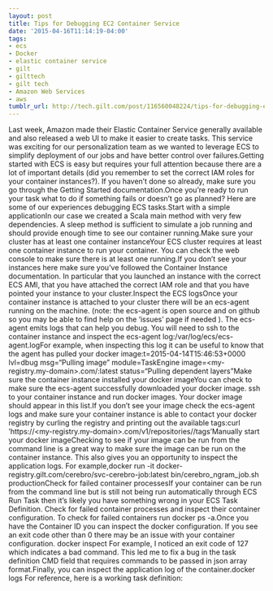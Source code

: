 ```yaml
---
layout: post
title: Tips for Debugging EC2 Container Service
date: '2015-04-16T11:14:19-04:00'
tags:
- ecs
- Docker
- elastic container service
- gilt
- gilttech
- gilt tech
- Amazon Web Services
- aws
tumblr_url: http://tech.gilt.com/post/116560048224/tips-for-debugging-ec2-container-service
---
```

Last week, Amazon made their Elastic Container Service generally available and also released a web UI to make it easier to create tasks. This service was exciting for our personalization team as we wanted to leverage ECS to simplify deployment of our jobs and have better control over failures.Getting started with ECS is easy but requires your full attention because there are a lot of important details (did you remember to set the correct IAM roles for your container instances?). If you haven’t done so already, make sure you go through the Getting Started documentation.Once you’re ready to run your task what to do if something fails or doesn’t go as planned? Here are some of our experiences debugging ECS tasks.Start with a simple applicationIn our case we created a Scala main method with very few dependencies. A sleep method is sufficient to simulate a job running and should provide enough time to see our container running.Make sure your cluster has at least one container instanceYour ECS cluster requires at least one container instance to run your container. You can check the web console to make sure there is at least one running.If you don’t see your instances here make sure you’ve followed the Container Instance documentation. In particular that you launched an instance with the correct ECS AMI, that you have attached the correct IAM role and that you have pointed your instance to your cluster.Inspect the ECS logsOnce your container instance is attached to your cluster there will be an ecs-agent running on the machine. (note: the ecs-agent is open source and on github so you may be able to find help on the ‘issues’ page if needed ). The ecs-agent emits logs that can help you debug. You will need to ssh to the container instance and inspect the ecs-agent log:/var/log/ecs/ecs-agent.logFor example, when inspecting this log it can be useful to know that the agent has pulled your docker image:t=2015-04-14T15:46:53+0000 lvl=dbug msg=“Pulling image” module=TaskEngine image=<my-registry.my-domain>.com/<my-image>:latest status=“Pulling dependent layers”Make sure the container instance installed your docker imageYou can check to make sure the ecs-agent successfully downloaded your docker image. ssh to your container instance and run docker images. Your docker image should appear in this list.If you don’t see your image check the ecs-agent logs and make sure your container instance is able to contact your docker registry by curling the registry and printing out the available tags:curl ’https://<my-registry.my-domain>.com/v1/repositories/<my-image>/tags’Manually start your docker imageChecking to see if your image can be run from the command line is a great way to make sure the image can be run on the container instance. This also gives you an opportunity to inspect the application logs. For example,docker run -it docker-registry.gilt.com/cerebro/svc-cerebro-job:latest bin/cerebro_ngram_job.sh productionCheck for failed container processesIf your container can be run from the command line but is still not being run automatically through ECS Run Task then it’s likely you have something wrong in your ECS Task Definition. Check for failed container processes and inspect their container configuration. To check for failed containers run docker ps -a.Once you have the Container ID you can inspect the docker configuration. If you see an exit code other than 0 there may be an issue with your container configuration. docker inspect <containerId>For example, I noticed an exit code of 127 which indicates a bad command. This led me to fix a bug in the task definition CMD field that requires commands to be passed in json array format.Finally, you can inspect the application log of the container.docker logs <containerId>For reference, here is a working task definition:
